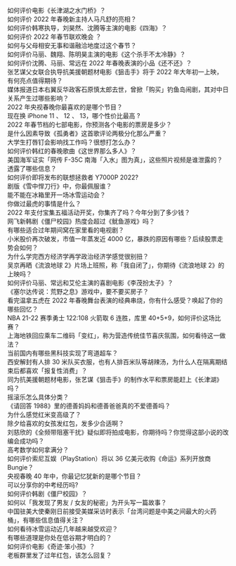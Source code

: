 如何评价电影《长津湖之水门桥》？  
如何评价 2022 年春晚新主持人马凡舒的亮相？  
如何评价韩寒执导，刘昊然、沈腾等主演的电影《四海》？  
如何评价 2022 年春节联欢晚会 ？  
如何与父母相安无事和谐融洽地度过这个春节？  
如何评价马丽、魏翔、陈明昊主演的电影《这个杀手不太冷静》？  
如何评价沈腾、马丽、常远在 2022 年春晚表演的小品《还不还》？  
张艺谋父女联合执导抗美援朝题材电影《狙击手》将于 2022 年大年初一上映，有何亮点值得期待？  
媒体报道日本右翼反华政客石原慎太郎去世，曾掀「购买」钓鱼岛闹剧，其对中日关系产生过哪些影响？  
2022 年央视春晚你最喜欢的是哪个节目？  
现在换 iPhone 11 、 12 、 13，哪个性价比最高  ?  
2022 年春节档的七部电影，你预测各个电影的票房是多少？  
是什么因素导致《孤勇者》这首歌评论两极分化那么严重？  
大学生打唇钉会影响找工作吗？很想打怎么办？  
如何评价韩红的春晚歌曲《这世界那么多人》？  
美国海军证实「网传 F-35C 南海「入水」图为真」，这些照片视频是谁泄露的？透露了哪些信息？  
如何评价即将发布的联想拯救者 Y7000P 2022?  
剧版《雪中悍刀行》中，你最佩服谁？  
能不能在冰箱里开一场冰雪运动会？  
你做过最虎的事情是什么？  
2022 年支付宝集五福活动开奖，你集齐了吗？今年分到了多少钱？  
网飞新韩剧《僵尸校园》热度会超过《鱿鱼游戏》吗？  
有哪些适合过年期间窝在家里看的电视剧？  
小米股价再次破发，市值一年蒸发近 4000 亿，暴跌的原因有哪些？后续股票走势会如何？  
为什么学完西方经济学再学政治经济学感觉很别扭？  
吴京再晒《流浪地球 2》片场上班照，称「我自闭了」，你期待《流浪地球 2》的上映吗？  
如何评价马丽、常远和艾伦主演的喜剧电影《李茂扮太子》？  
《塞尔达传说：荒野之息》游戏中，要不要买房子？  
看完温拿五虎在 2022 年春晚舞台表演的经典串烧，你有什么感受？唤起了你的哪些回忆？  
NBA 21-22 赛季勇士 122:108 火箭取 6 连胜，库里 40+5+9，如何评价这场比赛？  
上海地铁回应乘车二维码「变红」，称为营造传统佳节喜庆氛围，如何看待这一做法？  
当前国内有哪些黑科技实现了弯道超车？  
西安解封有人排 30 米队买衣服，也有人排百米队等胡辣汤，为什么人在隔离期结束后都喜欢「报复性消费」？  
同为抗美援朝题材电影，张艺谋《狙击手》的制作水平和票房能赶上《长津湖》吗？  
摇滚乐怎么具体分类？  
《请回答 1988》里的德善妈妈和德善爸爸真的不爱德善吗？  
为什么感觉红米变高级了？  
除夕给喜欢的女孩发红包，发多少合适啊？  
刘慈欣的《全频带阻塞干扰》疑似即将拍成电影，你期待吗？你觉得这部小说的改编会成功吗？  
高考数学如何拿满分？  
如何评价索尼互娱（PlayStation）将以 36 亿美元收购《命运》系列开放商 Bungie？  
央视春晚 40 年中，你最记忆犹新的是哪个节目？  
可以分享你的中考经历吗?  
如何评价韩剧《僵尸校园》？  
如何以「我发现了男友 / 女友的秘密」为开头写一篇故事？  
中国驻美大使秦刚日前接受美媒采访时表示「台湾问题是中美之间最大的火药桶」，有哪些信息值得关注？  
如何看待冰雪运动近几年越来越受欢迎？  
有哪些道理是你处在低谷期才明白的？  
如何评价电影《奇迹·笨小孩》？  
老板群里发了过年红包，该怎么回复？  
